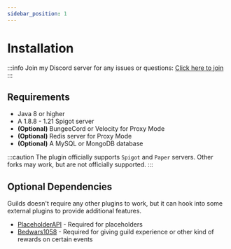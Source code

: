 ```yaml
---
sidebar_position: 1
---
```


# Installation

:::info
Join my Discord server for any issues or questions: [Click here to join](https://pixelstudios.dev/discord)
:::

## Requirements

- Java 8 or higher
- A 1.8.8 - 1.21 Spigot server
- **(Optional)** BungeeCord or Velocity for Proxy Mode
- **(Optional)** Redis server for Proxy Mode
- **(Optional)** A MySQL or MongoDB database

:::caution
The plugin officially supports `Spigot` and `Paper` servers. Other forks may work, but are not officially supported.
:::

## Optional Dependencies

Guilds doesn't require any other plugins to work, but it can hook into some external plugins to provide additional
features.

- [PlaceholderAPI](https://www.spigotmc.org/resources/placeholderapi.6245/) - Required for placeholders
- [Bedwars1058](https://polymart.org/resource/bedwars1058.1152) - Required for giving guild experience or other kind of rewards on
  certain events
